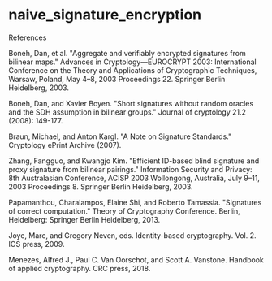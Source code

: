# naive_signature_encryption

References

Boneh, Dan, et al. "Aggregate and verifiably encrypted signatures from bilinear maps." Advances in Cryptology—EUROCRYPT 2003: International Conference on the Theory and Applications of Cryptographic Techniques, Warsaw, Poland, May 4–8, 2003 Proceedings 22. Springer Berlin Heidelberg, 2003.

Boneh, Dan, and Xavier Boyen. "Short signatures without random oracles and the SDH assumption in bilinear groups." Journal of cryptology 21.2 (2008): 149-177.

Braun, Michael, and Anton Kargl. "A Note on Signature Standards." Cryptology ePrint Archive (2007).

Zhang, Fangguo, and Kwangjo Kim. "Efficient ID-based blind signature and proxy signature from bilinear pairings." Information Security and Privacy: 8th Australasian Conference, ACISP 2003 Wollongong, Australia, July 9–11, 2003 Proceedings 8. Springer Berlin Heidelberg, 2003.

Papamanthou, Charalampos, Elaine Shi, and Roberto Tamassia. "Signatures of correct computation." Theory of Cryptography Conference. Berlin, Heidelberg: Springer Berlin Heidelberg, 2013.

Joye, Marc, and Gregory Neven, eds. Identity-based cryptography. Vol. 2. IOS press, 2009.

Menezes, Alfred J., Paul C. Van Oorschot, and Scott A. Vanstone. Handbook of applied cryptography. CRC press, 2018.
